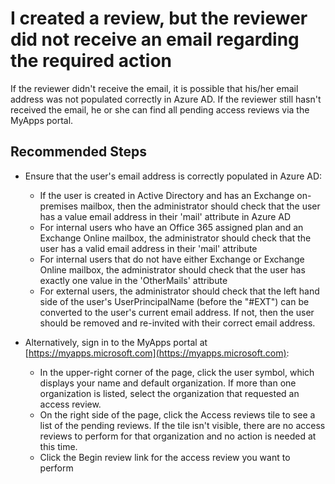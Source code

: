 <properties
	pageTitle="I created a review, but the reviewer did not receive an email regarding the required action"
	description="After creating a review, the reviewer doesn't receive an email"
	service="microsoft.aad"
	resource="Microsoft_AAD_ERM"
	authors="kyschaub"
	ms.author="kyschaub"
	displayOrder="3"
	selfHelpType="resource"
	supportTopicIds=""
	resourceTags="governance_overview"
	productPesIds=""
	cloudEnvironments="public"
	articleId="958025bf-da79-48d8-99ec-79dc335420d8"
/>

# I created a review, but the reviewer did not receive an email regarding the required action

If the reviewer didn't receive the email, it is possible that his/her email address was not populated correctly in Azure AD. If the reviewer still hasn't received the email, he or she can find all pending access reviews via the MyApps portal.

## **Recommended Steps**

* Ensure that the user's email address is correctly populated in Azure AD:

    * If the user is created in Active Directory and has an Exchange on-premises mailbox, then the administrator should check that the user has a value email address in their 'mail' attribute in Azure AD
    * For internal users who have an Office 365 assigned plan and an Exchange Online mailbox, the administrator should check that the user has a valid email address in their 'mail' attribute
    * For internal users that do not have either Exchange or Exchange Online mailbox, the administrator should check that the user has exactly one value in the 'OtherMails' attribute
    * For external users, the administrator should check that the left hand side of the user's UserPrincipalName (before the "#EXT") can be converted to the user's current email address. If not, then the user should be removed and re-invited with their correct email address.

* Alternatively, sign in to the MyApps portal at [https://myapps.microsoft.com](https://myapps.microsoft.com):

    * In the upper-right corner of the page, click the user symbol, which displays your name and default organization. If more than one organization is listed, select the organization that requested an access review.
    * On the right side of the page, click the Access reviews tile to see a list of the pending reviews. If the tile isn't visible, there are no access reviews to perform for that organization and no action is needed at this time.
    * Click the Begin review link for the access review you want to perform
